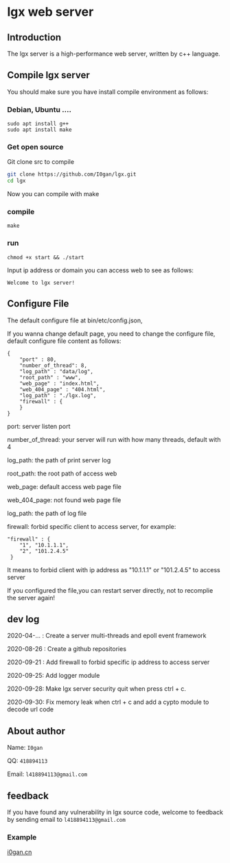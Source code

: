 # lgx web server



## Introduction

The lgx server is a high-performance web server, written by c++ language.



## Compile lgx server

You should make sure you have install compile environment as follows:
### Debian, Ubuntu ....

```
sudo apt install g++
sudo apt install make
```
### Get open source
Git clone src to compile

```sh
git clone https://github.com/I0gan/lgx.git
cd lgx
```
Now you can compile with make
### compile
```
make
```

### run

```
chmod +x start && ./start
```

 Input ip address or domain you can access web to see as follows:

```
Welcome to lgx server!
```



## Configure File

The default configure file at bin/etc/config.json, 

If you wanna change default page, you need to change the configure file, default configure file content as follows:

```
{
    "port" : 80,
    "number_of_thread": 8,
    "log_path" : "data/log",
    "root_path" : "www",
    "web_page" : "index.html",
    "web_404_page" : "404.html",
    "log_path" : "./lgx.log",
    "firewall" : {
    }
}
```

port:  server listen port

number_of_thread: your server will run with how many threads, default with 4

log_path: the path of print server log

root_path: the root path of access web

web_page: default access web page file

web_404_page: not found web page file

log_path:  the path of log file

firewall: forbid specific client to access server, for example:

```
"firewall" : {
	"1", "10.1.1.1",
	"2", "101.2.4.5"
 }
```

It means to forbid client with ip address as  "10.1.1.1" or "101.2.4.5" to access server 



If you configured the file,you can restart server directly, not to recomplie the server again!



## dev log

2020-04-...   : Create a server multi-threads and epoll event framework

2020-08-26  : Create a github repositories

2020-09-21 : Add firewall to forbid specific  ip address to access server

2020-09-25: Add logger module

2020-09-28: Make lgx server security quit when press ctrl + c.

2020-09-30: Fix memory leak when ctrl + c and add a cypto module to decode url code



## About author

Name: `I0gan` 

QQ: `418894113`

Email: `l418894113@gmail.com`



## feedback

If you have found any vulnerability in lgx source code, welcome to feedback by sending email to  `l418894113@gmail.com` 

### Example

[i0gan.cn](http://i0gan.cn)